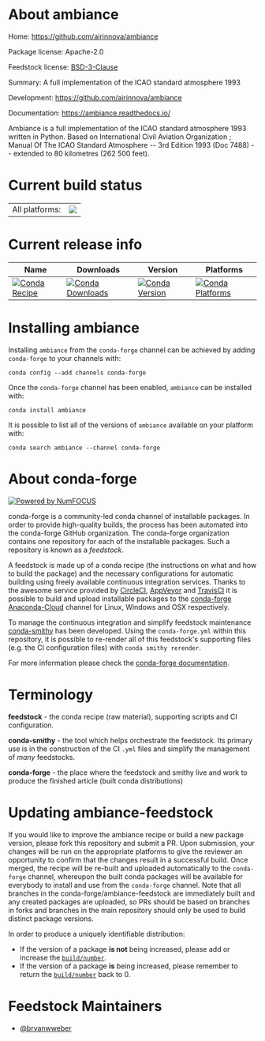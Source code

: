 About ambiance
==============

Home: https://github.com/airinnova/ambiance

Package license: Apache-2.0

Feedstock license: [BSD-3-Clause](https://github.com/conda-forge/ambiance-feedstock/blob/master/LICENSE.txt)

Summary: A full implementation of the ICAO standard atmosphere 1993

Development: https://github.com/airinnova/ambiance

Documentation: https://ambiance.readthedocs.io/

Ambiance is a full implementation of the ICAO standard atmosphere 1993 written in Python.
Based on International Civil Aviation Organization ; Manual Of The ICAO Standard Atmosphere
-- 3rd Edition 1993 (Doc 7488) -- extended to 80 kilometres (262 500 feet).


Current build status
====================


<table><tr><td>All platforms:</td>
    <td>
      <a href="https://dev.azure.com/conda-forge/feedstock-builds/_build/latest?definitionId=12098&branchName=master">
        <img src="https://dev.azure.com/conda-forge/feedstock-builds/_apis/build/status/ambiance-feedstock?branchName=master">
      </a>
    </td>
  </tr>
</table>

Current release info
====================

| Name | Downloads | Version | Platforms |
| --- | --- | --- | --- |
| [![Conda Recipe](https://img.shields.io/badge/recipe-ambiance-green.svg)](https://anaconda.org/conda-forge/ambiance) | [![Conda Downloads](https://img.shields.io/conda/dn/conda-forge/ambiance.svg)](https://anaconda.org/conda-forge/ambiance) | [![Conda Version](https://img.shields.io/conda/vn/conda-forge/ambiance.svg)](https://anaconda.org/conda-forge/ambiance) | [![Conda Platforms](https://img.shields.io/conda/pn/conda-forge/ambiance.svg)](https://anaconda.org/conda-forge/ambiance) |

Installing ambiance
===================

Installing `ambiance` from the `conda-forge` channel can be achieved by adding `conda-forge` to your channels with:

```
conda config --add channels conda-forge
```

Once the `conda-forge` channel has been enabled, `ambiance` can be installed with:

```
conda install ambiance
```

It is possible to list all of the versions of `ambiance` available on your platform with:

```
conda search ambiance --channel conda-forge
```


About conda-forge
=================

[![Powered by NumFOCUS](https://img.shields.io/badge/powered%20by-NumFOCUS-orange.svg?style=flat&colorA=E1523D&colorB=007D8A)](http://numfocus.org)

conda-forge is a community-led conda channel of installable packages.
In order to provide high-quality builds, the process has been automated into the
conda-forge GitHub organization. The conda-forge organization contains one repository
for each of the installable packages. Such a repository is known as a *feedstock*.

A feedstock is made up of a conda recipe (the instructions on what and how to build
the package) and the necessary configurations for automatic building using freely
available continuous integration services. Thanks to the awesome service provided by
[CircleCI](https://circleci.com/), [AppVeyor](https://www.appveyor.com/)
and [TravisCI](https://travis-ci.com/) it is possible to build and upload installable
packages to the [conda-forge](https://anaconda.org/conda-forge)
[Anaconda-Cloud](https://anaconda.org/) channel for Linux, Windows and OSX respectively.

To manage the continuous integration and simplify feedstock maintenance
[conda-smithy](https://github.com/conda-forge/conda-smithy) has been developed.
Using the ``conda-forge.yml`` within this repository, it is possible to re-render all of
this feedstock's supporting files (e.g. the CI configuration files) with ``conda smithy rerender``.

For more information please check the [conda-forge documentation](https://conda-forge.org/docs/).

Terminology
===========

**feedstock** - the conda recipe (raw material), supporting scripts and CI configuration.

**conda-smithy** - the tool which helps orchestrate the feedstock.
                   Its primary use is in the construction of the CI ``.yml`` files
                   and simplify the management of *many* feedstocks.

**conda-forge** - the place where the feedstock and smithy live and work to
                  produce the finished article (built conda distributions)


Updating ambiance-feedstock
===========================

If you would like to improve the ambiance recipe or build a new
package version, please fork this repository and submit a PR. Upon submission,
your changes will be run on the appropriate platforms to give the reviewer an
opportunity to confirm that the changes result in a successful build. Once
merged, the recipe will be re-built and uploaded automatically to the
`conda-forge` channel, whereupon the built conda packages will be available for
everybody to install and use from the `conda-forge` channel.
Note that all branches in the conda-forge/ambiance-feedstock are
immediately built and any created packages are uploaded, so PRs should be based
on branches in forks and branches in the main repository should only be used to
build distinct package versions.

In order to produce a uniquely identifiable distribution:
 * If the version of a package **is not** being increased, please add or increase
   the [``build/number``](https://docs.conda.io/projects/conda-build/en/latest/resources/define-metadata.html#build-number-and-string).
 * If the version of a package **is** being increased, please remember to return
   the [``build/number``](https://docs.conda.io/projects/conda-build/en/latest/resources/define-metadata.html#build-number-and-string)
   back to 0.

Feedstock Maintainers
=====================

* [@bryanwweber](https://github.com/bryanwweber/)

